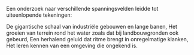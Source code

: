 Een onderzoek naar verschillende spanningsvelden leidde tot uiteenlopende tekeningen:

De gigantische schaal van industriële gebouwen en lange banen,
Het groeien van terrein rond het water zoals dat bij landbouwgronden ook gebeurd,
Een herhalend geluid dat ritme brengt in onregelmatige klanken,
Het leren kennen van een omgeving die ongekend is.
